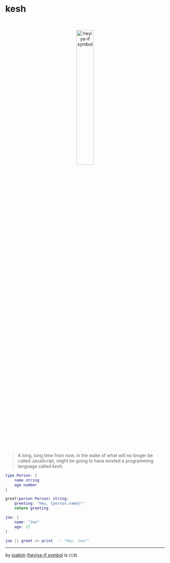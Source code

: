 # kesh

<p>&nbsp;</p>
<p align="center" width="100%"><img width="33%" alt="heyiya-if symbol" src="https://upload.wikimedia.org/wikipedia/commons/c/c2/Double_spirale.svg"></p>
<p>&nbsp;</p>

> A long, long time from now, in the wake of what will no longer be called JavaScript, might be going to have existed a programming language called _kesh_.


```lua
type Person: {
    name string
    age number
}

greet(person Person) string:
    greeting: "Hey, {person.name}!"
    return greeting

joe: {
    name: "Joe"
    age: 27
}

joe || greet >> print  -- "Hey, Joe!"
```

---

by [joakim](https://github.com/joakim/) ([heyiya-if symbol](https://commons.wikimedia.org/wiki/File:Double_spirale.svg) is `CC0`)
